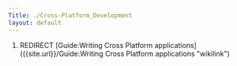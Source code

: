 ```yaml
---
Title: ./Cross-Platform_Development
layout: default
---
```


1.  REDIRECT [Guide:Writing Cross Platform
    applications]({{site.url}}/Guide:Writing Cross Platform applications "wikilink")
